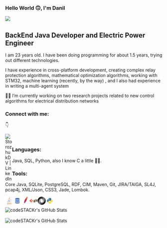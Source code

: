 ### Hello World 🙃, I'm Danil

![](https://komarev.com/ghpvc/?username=StorozhukDV)

## BackEnd Java Developer and Electric Power Engineer
I am 23 years old. I have been doing programming for about 1.5 years, trying out different technologies.

I have experience in cross-platform development, creating complex relay protection algorithms, mathematical optimization algorithms, working with STM32, machine learning (recently, by the way) , and I also had experience in writing a multi-agent system

👩‍💻 I’m currently working on two research projects related to new control algorithms for electrical distribution networks


### Connect with me:
👇

[<img align="left" alt="StorozhukDV | LinkedIn" width="22px" src="(https://cdn.jsdelivr.net/npm/simple-icons@v3/icons/linkedin.svg)" />][linkedin]

<br />

### Languages:
Java, SQL, Python, also I know С a little 🤘🧐. 

### Tools:
Core Java, SQLite, PostgreSQL, RDF, CIM, Maven, Git, JIRA/TAIGA, SL4J, pcap4j, XML/Json, CSS3, Jade, Lombok.

<img align="left" alt="Java" width="26px" src="https://raw.githubusercontent.com/github/explore/80688e429a7d4ef2fca1e82350fe8e3517d3494d/topics/java/java.png" />
<img align="left" alt="SQL" width="26px" src="https://raw.githubusercontent.com/github/explore/80688e429a7d4ef2fca1e82350fe8e3517d3494d/topics/sql/sql.png" />
<img align="left" alt="MAVEN" width="26px" src="https://raw.githubusercontent.com/github/explore/80688e429a7d4ef2fca1e82350fe8e3517d3494d/topics/maven/maven.png" />
<img align="left" alt="Git" width="26px" src="https://raw.githubusercontent.com/github/explore/80688e429a7d4ef2fca1e82350fe8e3517d3494d/topics/git/git.png" />
<img align="left" alt="JSON" width="26px" src="https://raw.githubusercontent.com/github/explore/80688e429a7d4ef2fca1e82350fe8e3517d3494d/topics/json/json.png" />
<img align="left" alt="Python" width="26px" src="https://raw.githubusercontent.com/github/explore/80688e429a7d4ef2fca1e82350fe8e3517d3494d/topics/python/python.png" />



<br />
<br />

<img align="left" alt="codeSTACKr's GitHub Stats" src="https://github-readme-stats.vercel.app/api?username=StorozhukDV&show_icons=true&theme=cobalt" />
<br />
<br />
<img align="left" alt="codeSTACKr's GitHub Stats" src="https://github-readme-stats.vercel.app/api/top-langs/?username=StorozhukDV&langs_count=8&theme=cobalt" />




[linkedin]: https://www.linkedin.com/in/danil-storozhuk-410b59246/

